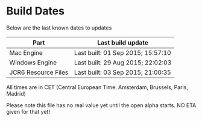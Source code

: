 # Build Dates

Below are the last known dates to updates

Part | Last build update
-----|-----
Mac Engine | Last built: 01 Sep 2015; 15:57:10
Windows Engine | Last built: 29 Aug 2015; 22:02:03
JCR6 Resource Files | Last built: 03 Sep 2015; 21:00:35
All times are in CET (Central European Time: Amsterdam, Brussels, Paris, Madrid)


Please note this file has no real value yet until the open alpha starts. NO ETA given for that yet!
